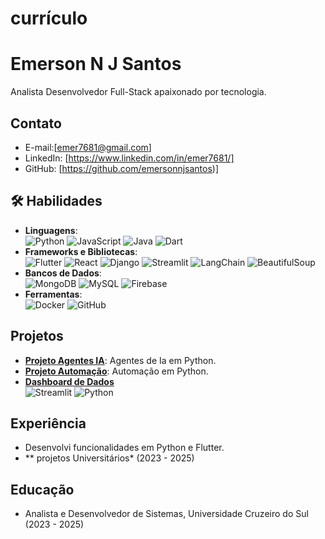 # currículo

# Emerson N J Santos

Analista Desenvolvedor Full-Stack apaixonado por tecnologia.

## Contato
- E-mail:[emer7681@gmail.com]
- LinkedIn: [https://www.linkedin.com/in/emer7681/]
- GitHub: [https://github.com/emersonnjsantos)]

## 🛠 Habilidades
- **Linguagens**:  
  ![Python](https://img.shields.io/badge/Python-3.8+-blue?logo=python)  ![JavaScript](https://img.shields.io/badge/JavaScript-ES6+-yellow?logo=javascript)  ![Java](https://img.shields.io/badge/Java-17+-orange?logo=java)  ![Dart](https://img.shields.io/badge/Dart-3+-blue?logo=dart)  
- **Frameworks e Bibliotecas**:  
  ![Flutter](https://img.shields.io/badge/Flutter-3+-cyan?logo=flutter)  ![React](https://img.shields.io/badge/React-18+-blue?logo=react) ![Django](https://img.shields.io/badge/Django-4+-green?logo=django)  ![Streamlit](https://img.shields.io/badge/Streamlit-1.20+-red?logo=streamlit) ![LangChain](https://img.shields.io/badge/LangChain-0.2+-orange)  ![BeautifulSoup](https://img.shields.io/badge/BeautifulSoup-4+-green)  
- **Bancos de Dados**:  
  ![MongoDB](https://img.shields.io/badge/MongoDB-6+-green?logo=mongodb) ![MySQL](https://img.shields.io/badge/MySQL-8+-blue?logo=mysql) ![Firebase](https://img.shields.io/badge/Firebase-10+-yellow?logo=firebase)  
- **Ferramentas**:  
  ![Docker](https://img.shields.io/badge/Docker-24+-blue?logo=docker) ![GitHub](https://img.shields.io/badge/GitHub-Profile-black?logo=github)

## Projetos
- **[Projeto Agentes IA](https://github.com/emersonnjsantos/langchain_ask_images)**: Agentes de Ia em Python.
- **[Projeto Automação](https://github.com/emersonnjsantos/RPA_Automacao)**: Automação em Python.
- **[Dashboard de Dados](https://github.com/emersonnjsantos/langchain_ask_images)**  
  ![Streamlit](https://img.shields.io/badge/Streamlit-1.20+-red?logo=streamlit) ![Python](https://img.shields.io/badge/Python-3.8+-blue?logo=python)
## Experiência
  - Desenvolvi funcionalidades em Python e Flutter.
- ** projetos Universitários* (2023 - 2025)

## Educação
- Analista e Desenvolvedor de Sistemas, Universidade Cruzeiro do Sul (2023 - 2025)
